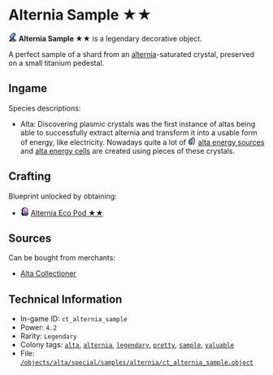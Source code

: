 # Alternia Sample ★★

<img src="https://raw.githubusercontent.com/Ceterai/Enternia/main/objects/alta/special/samples/alternia/icon.png" alt="Alternia Sample ★★ icon" loading="lazy" height="16px" width="auto" /> **Alternia Sample ★★** is a legendary decorative object.

A perfect sample of a shard from an [alternia](https://ceterai.github.io/MyEnternia/Wiki/Tags/Alternia)-saturated crystal, preserved on a small titanium pedestal.

## Ingame

Species descriptions:

- Alta: Discovering plasmic crystals was the first instance of altas being able to successfully extract alternia and transform it into a usable form of energy, like electricity. Nowadays quite a lot of <img src="https://raw.githubusercontent.com/Ceterai/Enternia/main/objects/alta/scout/energy_source/icon.png" alt="Alta Energy Source icon" loading="lazy" height="16px" width="auto" /> [alta energy sources](https://ceterai.github.io/MyEnternia/Wiki/AltaEnergySource) and [alta energy cells](https://ceterai.github.io/MyEnternia/Wiki/altaenergycells) are created using pieces of these crystals.

## Crafting

Blueprint unlocked by obtaining:

- <img src="https://raw.githubusercontent.com/Ceterai/Enternia/main/objects/farmables/alta/ground/alternia/pod/icon.png" alt="Alternia Eco Pod ★★ icon" loading="lazy" height="16px" width="auto" /> [Alternia Eco Pod ★★](https://ceterai.github.io/MyEnternia/Wiki/AlterniaEcoPod)

## Sources

Can be bought from merchants:

- [Alta Collectioner](https://ceterai.github.io/MyEnternia/Wiki/AltaCollectioner)

## Technical Information

- In-game ID: `ct_alternia_sample`
- Power: `4.2`
- Rarity: `Legendary`
- Colony tags: [`alta`](https://ceterai.github.io/MyEnternia/Wiki/Tags/Alta), [`alternia`](https://ceterai.github.io/MyEnternia/Wiki/Tags/Alternia), [`legendary`](https://ceterai.github.io/MyEnternia/Wiki/Tags/Legendary), [`pretty`](https://ceterai.github.io/MyEnternia/Wiki/Tags/Pretty), [`sample`](https://ceterai.github.io/MyEnternia/Wiki/Tags/Sample), [`valuable`](https://ceterai.github.io/MyEnternia/Wiki/Tags/Valuable)
- File: [`/objects/alta/special/samples/alternia/ct_alternia_sample.object`](https://github.com/Ceterai/Enternia/blob/main/objects/alta/special/samples/alternia/ct_alternia_sample.object)
